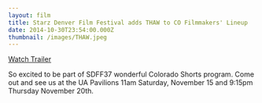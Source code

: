 ```yaml
---
layout: film
title: Starz Denver Film Festival adds THAW to CO Filmmakers' Lineup
date: 2014-10-30T23:54:00.000Z
thumbnail: /images/THAW.jpeg
---
```

[Watch Trailer](https://vimeo.com/106204915)

So excited to be part of SDFF37 wonderful Colorado Shorts program. Come out and see us at the UA Pavilions 11am Saturday, November 15 and 9:15pm Thursday November 20th.
